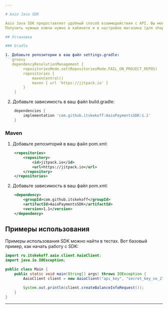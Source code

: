 ```yaml
---

# Aaio Java SDK

Aaio Java SDK предоставляет удобный способ взаимодействия с API. Вы можете найти примеры использования в тестах.
Получить нужные ключи нужно в кабинете и в настройке магазина (для shop id)

## Установка

### Gradle

1. Добавьте репозитории в ваш файл settings.gradle:
```groovy
   dependencyResolutionManagement {
        repositoriesMode.set(RepositoriesMode.FAIL_ON_PROJECT_REPOS)
        repositories {
            mavenCentral()
            maven { url 'https://jitpack.io' }
        }
    }
```    

2. Добавьте зависимость в ваш файл build.gradle:
```groovy
    dependencies {
        implementation 'com.github.itskekoff:AaioPaymentsSDK:1.1'
    }
```    

### Maven

1. Добавьте репозиторий в ваш файл pom.xml:
```xml
    <repositories>
        <repository>
            <id>jitpack.io</id>
            <url>https://jitpack.io</url>
        </repository>
    </repositories>
```    

2. Добавьте зависимость в ваш файл pom.xml:
```xml
    <dependency>
        <groupId>com.github.itskekoff</groupId>
        <artifactId>AaioPaymentsSDK</artifactId>
        <version>1.1</version>
    </dependency>
```    

## Примеры использования

Примеры использования SDK можно найти в тестах. Вот базовый пример, как начать работу с SDK:

```java
import ru.itskekoff.aaio.client.AaioClient;
import java.io.IOException;

public class Main {
    public static void main(String[] args) throws IOException {
        AaioClient client = new AaioClient("api_key", "secret_key_no_2", "shop_id");

        System.out.println(client.createBalanceInfoRequest());
    }
}
```

---
```

